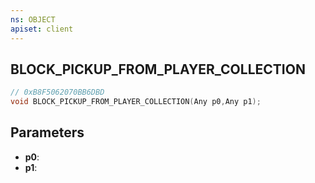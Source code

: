 ```yaml
---
ns: OBJECT
apiset: client
---
```

## BLOCK_PICKUP_FROM_PLAYER_COLLECTION

```c
// 0xB8F5062070BB6DBD
void BLOCK_PICKUP_FROM_PLAYER_COLLECTION(Any p0,Any p1);
```


## Parameters
* **p0**:
* **p1**:



